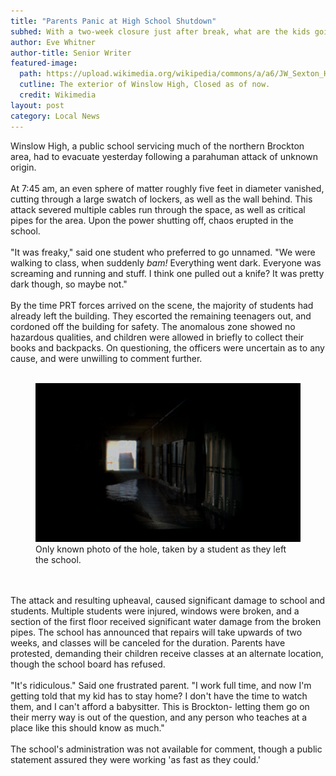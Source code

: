 ```yaml
---
title: "Parents Panic at High School Shutdown"
subhed: With a two-week closure just after break, what are the kids going to do?
author: Eve Whitner
author-title: Senior Writer
featured-image: 
  path: https://upload.wikimedia.org/wikipedia/commons/a/a6/JW_Sexton_HS_-_Exterior_Full_Front.jpg
  cutline: The exterior of Winslow High, Closed as of now.
  credit: Wikimedia
layout: post
category: Local News
---
```


<p class="article"> Winslow High, a public school servicing much of the northern Brockton area, had to evacuate yesterday following a parahuman attack of unknown origin. 
<br/><br/>At 7:45 am, an even sphere of matter roughly five feet in diameter vanished, cutting through a large swatch of lockers, as well as the wall behind. This attack severed multiple cables run through the space, as well as critical pipes for the area. Upon the power shutting off, chaos erupted in the school.
<br/><br/>
"It was freaky," said one student who preferred to go unnamed. "We were walking to class, when suddenly <i>bam!</i> Everything went dark. Everyone was screaming and running and stuff. I think one pulled out a knife? It was pretty dark though, so maybe not."
<br/><br/>
By the time PRT forces arrived on the scene, the majority of students had already left the building. They escorted the remaining teenagers out, and cordoned off the building for safety. The anomalous zone showed no hazardous qualities, and children were allowed in briefly to collect their books and backpacks. On questioning, the officers were uncertain as to any cause, and were unwilling to comment further.
<br/><br/>
<div class="featured-image-container">
<figure class="featured-image">
    <img src="/assets/lockerhole-min.png" alt="A photo of the hole in a row of lockers."/>
    <figcaption>Only known photo of the hole, taken by a student as they left the school.</figcaption>
</figure>
</div>
<br/><br/>
The attack and resulting upheaval, caused significant damage to school and students. Multiple students were injured, windows were broken, and a section of the first floor received significant water damage from the broken pipes. The school has announced that repairs will take upwards of two weeks, and classes will be canceled for the duration. Parents have protested, demanding their children receive classes at an alternate location, though the school board has refused. 
<br/><br/>
"It's ridiculous." Said one frustrated parent. "I work full time, and now I'm getting told that my kid has to stay home? I don't have the time to watch them, and I can't afford a babysitter. This is Brockton- letting them go on their merry way is out of the question, and any person who teaches at a place like this should know as much."
<br/><br/>
The school's administration was not available for comment, though a public statement assured they were working 'as fast as they could.'</p>